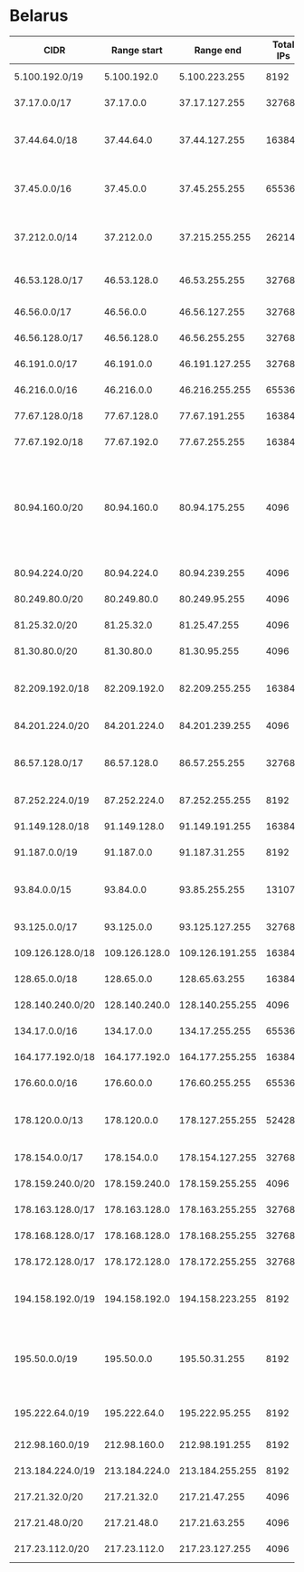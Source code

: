 # Belarus

CIDR               | Range start     | Range end       | Total IPs  | Assign date | Owner
------------------ | --------------- | --------------- | ---------- | ----------- | -----
5.100.192.0/19     | 5.100.192.0     | 5.100.223.255   | 8192       | 2012-06-26  | BeST CJSC
37.17.0.0/17       | 37.17.0.0       | 37.17.127.255   | 32768      | 2011-12-19  | FE VELCOM
37.44.64.0/18      | 37.44.64.0      | 37.44.127.255   | 16384      | 2012-01-06  | Republican Unitary Telecommunication Enterprise Beltelecom
37.45.0.0/16       | 37.45.0.0       | 37.45.255.255   | 65536      | 2012-01-06  | Republican Unitary Telecommunication Enterprise Beltelecom
37.212.0.0/14      | 37.212.0.0      | 37.215.255.255  | 262144     | 2012-03-30  | Republican Unitary Telecommunication Enterprise Beltelecom
46.53.128.0/17     | 46.53.128.0     | 46.53.255.255   | 32768      | 2010-08-24  | FE "ALTERNATIVNAYA ZIFROVAYA SET"
46.56.0.0/17       | 46.56.0.0       | 46.56.127.255   | 32768      | 2010-10-04  | Mobile TeleSystems JLLC
46.56.128.0/17     | 46.56.128.0     | 46.56.255.255   | 32768      | 2010-10-06  | FE VELCOM
46.191.0.0/17      | 46.191.0.0      | 46.191.127.255  | 32768      | 2010-12-14  | BeST CJSC
46.216.0.0/16      | 46.216.0.0      | 46.216.255.255  | 65536      | 2010-12-29  | Mobile TeleSystems JLLC
77.67.128.0/18     | 77.67.128.0     | 77.67.191.255   | 16384      | 2007-02-05  | BeST CJSC
77.67.192.0/18     | 77.67.192.0     | 77.67.255.255   | 16384      | 2007-02-05  | BeST CJSC
80.94.160.0/20     | 80.94.160.0     | 80.94.175.255   | 4096       | 2001-10-03  | State Scientific Enterprise 'United Institute of Informatics Problems of National Academy of Sciences of Belarus' (UIIP NASB)
80.94.224.0/20     | 80.94.224.0     | 80.94.239.255   | 4096       | 2001-10-04  | IP TelCom
80.249.80.0/20     | 80.249.80.0     | 80.249.95.255   | 4096       | 2008-10-15  | Business Network JV
81.25.32.0/20      | 81.25.32.0      | 81.25.47.255    | 4096       | 2002-03-20  | Belinfonet Ltd.
81.30.80.0/20      | 81.30.80.0      | 81.30.95.255    | 4096       | 2006-04-03  | BeST CJSC
82.209.192.0/18    | 82.209.192.0    | 82.209.255.255  | 16384      | 2003-10-01  | Republican Unitary Telecommunication Enterprise Beltelecom
84.201.224.0/20    | 84.201.224.0    | 84.201.239.255  | 4096       | 2005-01-14  | 
86.57.128.0/17     | 86.57.128.0     | 86.57.255.255   | 32768      | 2005-04-22  | Republican Unitary Telecommunication Enterprise Beltelecom
87.252.224.0/19    | 87.252.224.0    | 87.252.255.255  | 8192       | 2005-09-26  | Mobile Service Ltd.
91.149.128.0/18    | 91.149.128.0    | 91.149.191.255  | 16384      | 2006-11-16  | Mobile Service Ltd.
91.187.0.0/19      | 91.187.0.0      | 91.187.31.255   | 8192       | 2006-11-14  | Belinfonet Ltd.
93.84.0.0/15       | 93.84.0.0       | 93.85.255.255   | 131072     | 2008-02-13  | Republican Unitary Telecommunication Enterprise Beltelecom
93.125.0.0/17      | 93.125.0.0      | 93.125.127.255  | 32768      | 2008-04-15  | Mobile Service Ltd.
109.126.128.0/18   | 109.126.128.0   | 109.126.191.255 | 16384      | 2009-11-19  | BeST CJSC
128.65.0.0/18      | 128.65.0.0      | 128.65.63.255   | 16384      | 2011-10-06  | FE VELCOM
128.140.240.0/20   | 128.140.240.0   | 128.140.255.255 | 4096       | 2011-10-12  | FE VELCOM
134.17.0.0/16      | 134.17.0.0      | 134.17.255.255  | 65536      | 2011-11-03  | Mobile TeleSystems JLLC
164.177.192.0/18   | 164.177.192.0   | 164.177.255.255 | 16384      | 2011-11-21  | BeST CJSC
176.60.0.0/16      | 176.60.0.0      | 176.60.255.255  | 65536      | 2011-06-06  | Mobile TeleSystems JLLC
178.120.0.0/13     | 178.120.0.0     | 178.127.255.255 | 524288     | 2009-12-10  | Republican Unitary Telecommunication Enterprise Beltelecom
178.154.0.0/17     | 178.154.0.0     | 178.154.127.255 | 32768      | 2010-05-04  | BeST CJSC
178.159.240.0/20   | 178.159.240.0   | 178.159.255.255 | 4096       | 2010-10-18  | 
178.163.128.0/17   | 178.163.128.0   | 178.163.255.255 | 32768      | 2010-02-08  | FE VELCOM
178.168.128.0/17   | 178.168.128.0   | 178.168.255.255 | 32768      | 2010-03-25  | Mobile TeleSystems JLLC
178.172.128.0/17   | 178.172.128.0   | 178.172.255.255 | 32768      | 2010-04-12  | Mobile Service Ltd.
194.158.192.0/19   | 194.158.192.0   | 194.158.223.255 | 8192       | 1998-07-28  | Republican Unitary Telecommunication Enterprise Beltelecom
195.50.0.0/19      | 195.50.0.0      | 195.50.31.255   | 8192       | 1996-08-06  | Institution Central Information and Analytical Center at the Ministry of Education of Belarus
195.222.64.0/19    | 195.222.64.0    | 195.222.95.255  | 8192       | 1997-03-04  | FE "ALTERNATIVNAYA ZIFROVAYA SET"
212.98.160.0/19    | 212.98.160.0    | 212.98.191.255  | 8192       | 1999-09-17  | Business Network JV
213.184.224.0/19   | 213.184.224.0   | 213.184.255.255 | 8192       | 2003-03-17  | Mobile Service Ltd.
217.21.32.0/20     | 217.21.32.0     | 217.21.47.255   | 4096       | 2000-09-26  | Mobile Service Ltd.
217.21.48.0/20     | 217.21.48.0     | 217.21.63.255   | 4096       | 2001-06-13  | Mobile Service Ltd.
217.23.112.0/20    | 217.23.112.0    | 217.23.127.255  | 4096       | 2003-03-03  | JSC GLOBALONEBEL
